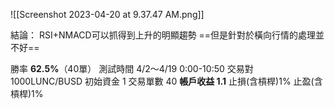 ![[Screenshot 2023-04-20 at 9.37.47 AM.png]]

結論：
RSI+NMACD可以抓得到上升的明顯趨勢
==但是針對於橫向行情的處理並不好==

勝率 **62.5%**（40單）
測試時間 4/2～4/19  0:00-10:50
交易對 1000LUNC/BUSD
初始資金 1
交易單數 40
**帳戶收益 1.1**
止損(含槓桿)1%
止盈(含槓桿)1%

